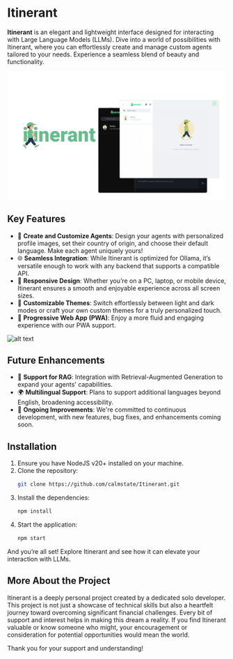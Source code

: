 # Itinerant

**Itinerant** is an elegant and lightweight interface designed for interacting with Large Language Models (LLMs). Dive into a world of possibilities with Itinerant, where you can effortlessly create and manage custom agents tailored to your needs. Experience a seamless blend of beauty and functionality.

![alt text](https://github.com/calmstate/Itinerant/blob/main/readmeAssets/header_readme.svg)

## Key Features

- 🌟 **Create and Customize Agents**: Design your agents with personalized profile images, set their country of origin, and choose their default language. Make each agent uniquely yours!
- 🌐 **Seamless Integration**: While Itinerant is optimized for Ollama, it’s versatile enough to work with any backend that supports a compatible API.
- 📱 **Responsive Design**: Whether you’re on a PC, laptop, or mobile device, Itinerant ensures a smooth and enjoyable experience across all screen sizes.
- 🎨 **Customizable Themes**: Switch effortlessly between light and dark modes or craft your own custom themes for a truly personalized touch.
- 🔄 **Progressive Web App (PWA)**: Enjoy a more fluid and engaging experience with our PWA support.
  
![alt text](https://github.com/calmstate/Itinerant/blob/main/readmeAssets/itinerant_29-08.gif)

## Future Enhancements

- 🧠 **Support for RAG**: Integration with Retrieval-Augmented Generation to expand your agents' capabilities.
- 🌍 **Multilingual Support**: Plans to support additional languages beyond English, broadening accessibility.
- 🚀 **Ongoing Improvements**: We're committed to continuous development, with new features, bug fixes, and enhancements coming soon.

## Installation

1. Ensure you have NodeJS v20+ installed on your machine.
2. Clone the repository:
    ```bash
    git clone https://github.com/calmstate/Itinerant.git
    ```
3. Install the dependencies:
    ```bash
    npm install
    ```
4. Start the application:
    ```bash
    npm start
    ```

And you’re all set! Explore Itinerant and see how it can elevate your interaction with LLMs.

## More About the Project

Itinerant is a deeply personal project created by a dedicated solo developer. This project is not just a showcase of technical skills but also a heartfelt journey toward overcoming significant financial challenges. Every bit of support and interest helps in making this dream a reality. If you find Itinerant valuable or know someone who might, your encouragement or consideration for potential opportunities would mean the world.

Thank you for your support and understanding!
